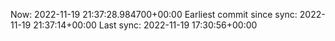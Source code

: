 Now: 2022-11-19 21:37:28.984700+00:00 Earliest commit since sync: 2022-11-19 21:37:14+00:00 Last sync: 2022-11-19 17:30:56+00:00

